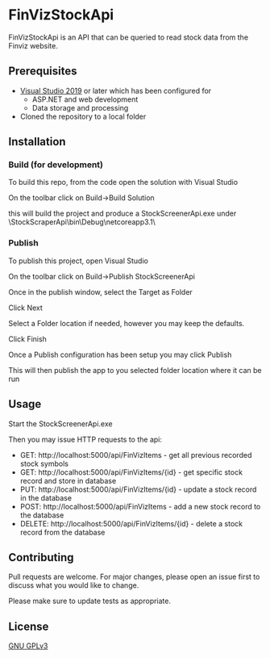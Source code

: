 # FinVizStockApi

FinVizStockApi is an API that can be queried to read stock data from the Finviz website.

## Prerequisites

- [Visual Studio 2019](https://visualstudio.microsoft.com/downloads/) or later which has been configured for
  - ASP.NET and web development
  - Data storage and processing
- Cloned the repository to a local folder

## Installation

### Build (for development)

To build this repo, from the code open the solution with Visual Studio

On the toolbar click on Build->Build Solution

this will build the project and produce a StockScreenerApi.exe under <repo-folder>\StockScraperApi\bin\Debug\netcoreapp3.1\

### Publish

To publish this project, open Visual Studio

On the toolbar click on Build->Publish StockScreenerApi

Once in the publish window, select the Target as Folder

Click Next

Select a Folder location if needed, however you may keep the defaults.

Click Finish

Once a Publish configuration has been setup you may click Publish

This will then publish the app to you selected folder location where it can be run

## Usage

Start the StockScreenerApi.exe

Then you may issue HTTP requests to the api:

- GET: http://localhost:5000/api/FinVizItems - get all previous recorded stock symbols
- GET: http://localhost:5000/api/FinVizItems/{id} - get specific stock record and store in database
- PUT: http://localhost:5000/api/FinVizItems/{id} - update a stock record in the database
- POST: http://localhost:5000/api/FinVizItems - add a new stock record to the database
- DELETE: http://localhost:5000/api/FinVizItems/{id} - delete a stock record from the database

## Contributing

Pull requests are welcome. For major changes, please open an issue first to discuss what you would like to change.

Please make sure to update tests as appropriate.

## License

[GNU GPLv3](https://www.gnu.org/licenses/gpl-3.0.en.html)

